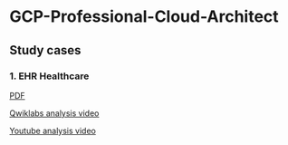 # GCP-Professional-Cloud-Architect

## Study cases

### 1. EHR Healthcare

[PDF](https://services.google.com/fh/files/blogs/master_case_study_ehr_healthcare.pdf)

[Qwiklabs analysis video](https://partner.cloudskillsboost.google/course_sessions/717302/video/113393)

[Youtube analysis video](https://www.youtube.com/watch?v=tSTDaMV8ZFc)
